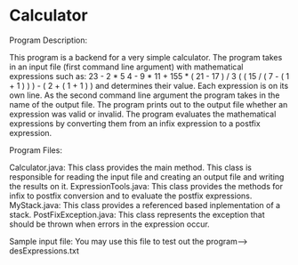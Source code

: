 # Calculator

Program Description: 

This program is a backend for a very simple calculator. The program takes in an input file (first command line argument) with mathematical expressions such as:
23 - 2 * 5
4 - 9 * 11 + 155 * ( 21 - 17 ) / 3
( ( 15 / ( 7 - ( 1 + 1 ) ) ) - ( 2 + ( 1 + 1 ) ) 
and determines their value. Each expression is on its own line. As the second command line argument the program takes in the name of the output file. The program prints out to the output file whether an expression was valid or invalid. The program evaluates the mathematical expressions by converting them from an infix expression to a postfix expression. 

Program Files: 

Calculator.java: This class provides the main method. This class is responsible for reading the input file and creating an                    output file and writing the results on it. 
ExpressionTools.java: This class provides the methods for infix to postfix conversion and to evaluate the postfix                                  expressions. 
MyStack.java: This class provides a referenced based inplementation of a stack. 
PostFixException.java: This class represents the exception that should be thrown when errors in the expression occur. 

Sample input file: You may use this file to test out the program--> desExpressions.txt 
